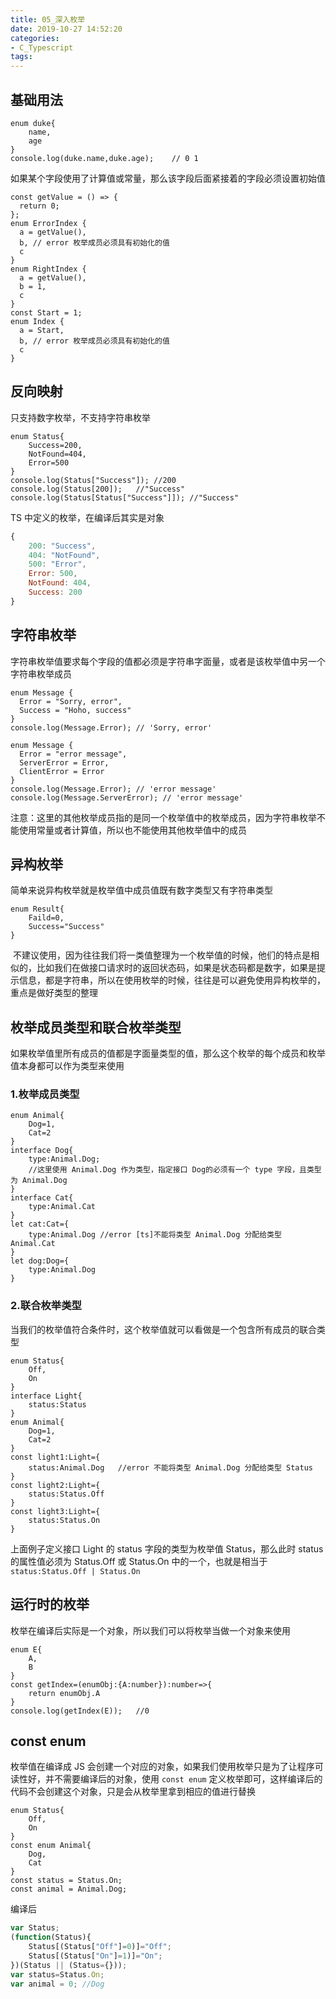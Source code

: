 ```yaml
---
title: 05_深入枚举
date: 2019-10-27 14:52:20
categories: 
- C_Typescript
tags:
---
```


## 基础用法

```tsx
enum duke{
	name,
	age
}
console.log(duke.name,duke.age);	// 0 1
```

如果某个字段使用了计算值或常量，那么该字段后面紧接着的字段必须设置初始值

```tsx
const getValue = () => {
  return 0;
};
enum ErrorIndex {
  a = getValue(),
  b, // error 枚举成员必须具有初始化的值
  c
}
enum RightIndex {
  a = getValue(),
  b = 1,
  c
}
const Start = 1;
enum Index {
  a = Start,
  b, // error 枚举成员必须具有初始化的值
  c
}
```

## 反向映射

只支持数字枚举，不支持字符串枚举

```tsx
enum Status{
    Success=200,
    NotFound=404,
    Error=500
}
console.log(Status["Success"]);	//200
console.log(Status[200]);	//"Success"
console.log(Status[Status["Success"]]);	//"Success"
```

TS 中定义的枚举，在编译后其实是对象

```js
{
    200: "Success",
    404: "NotFound",
    500: "Error",
    Error: 500,
    NotFound: 404,
    Success: 200
}
```

## 字符串枚举

字符串枚举值要求每个字段的值都必须是字符串字面量，或者是该枚举值中另一个字符串枚举成员

```tsx
enum Message {
  Error = "Sorry, error",
  Success = "Hoho, success"
}
console.log(Message.Error); // 'Sorry, error'
```

```tsx
enum Message {
  Error = "error message",
  ServerError = Error,
  ClientError = Error
}
console.log(Message.Error); // 'error message'
console.log(Message.ServerError); // 'error message'
```

注意：这里的其他枚举成员指的是同一个枚举值中的枚举成员，因为字符串枚举不能使用常量或者计算值，所以也不能使用其他枚举值中的成员

## 异构枚举

简单来说异构枚举就是枚举值中成员值既有数字类型又有字符串类型

```tsx
enum Result{
    Faild=0,
    Success="Success"
}
```

 不建议使用，因为往往我们将一类值整理为一个枚举值的时候，他们的特点是相似的，比如我们在做接口请求时的返回状态码，如果是状态码都是数字，如果是提示信息，都是字符串，所以在使用枚举的时候，往往是可以避免使用异构枚举的，重点是做好类型的整理

## 枚举成员类型和联合枚举类型

如果枚举值里所有成员的值都是字面量类型的值，那么这个枚举的每个成员和枚举值本身都可以作为类型来使用

### 1.枚举成员类型

```tsx
enum Animal{
    Dog=1,
    Cat=2
}
interface Dog{
    type:Animal.Dog;
    //这里使用 Animal.Dog 作为类型，指定接口 Dog的必须有一个 type 字段，且类型为 Animal.Dog
}
interface Cat{
    type:Animal.Cat
}
let cat:Cat={
    type:Animal.Dog	//error [ts]不能将类型 Animal.Dog 分配给类型 Animal.Cat
}
let dog:Dog={
    type:Animal.Dog
}
```

### 2.联合枚举类型

当我们的枚举值符合条件时，这个枚举值就可以看做是一个包含所有成员的联合类型

```tsx
enum Status{
    Off,
    On
}
interface Light{
    status:Status
}
enum Animal{
    Dog=1,
    Cat=2
}
const light1:Light={
    status:Animal.Dog	//error 不能将类型 Animal.Dog 分配给类型 Status
}
const light2:Light={
    status:Status.Off
}
const light3:Light={
    status:Status.On
}
```

上面例子定义接口 Light 的 status 字段的类型为枚举值 Status，那么此时 status 的属性值必须为 Status.Off 或 Status.On 中的一个，也就是相当于`status:Status.Off | Status.On`

## 运行时的枚举

枚举在编译后实际是一个对象，所以我们可以将枚举当做一个对象来使用

```tsx
enum E{
    A,
    B
}
const getIndex=(enumObj:{A:number}):number=>{
    return enumObj.A
}
console.log(getIndex(E));	//0
```

## const enum

枚举值在编译成 JS 会创建一个对应的对象，如果我们使用枚举只是为了让程序可读性好，并不需要编译后的对象，使用 `const enum` 定义枚举即可，这样编译后的代码不会创建这个对象，只是会从枚举里拿到相应的值进行替换

```tsx
enum Status{
    Off,
    On
}
const enum Animal{
    Dog,
    Cat
}
const status = Status.On;
const animal = Animal.Dog;
```

编译后

```js
var Status;
(function(Status){
    Status[(Status["Off"]=0)]="Off";
    Status[(Status["On"]=1)]="On";
})(Status || (Status={}));
var status=Status.On;
var animal = 0;	//Dog
```


